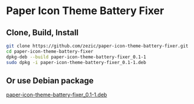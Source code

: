 # Paper Icon Theme Battery Fixer

## Clone, Build, Install

```bash
git clone https://github.com/zezic/paper-icon-theme-battery-fixer.git
cd paper-icon-theme-battery-fixer
dpkg-deb --build paper-icon-theme-battery-fixer_0.1-1
sudo dpkg -i paper-icon-theme-battery-fixer_0.1-1.deb
```

## Or use Debian package

[paper-icon-theme-battery-fixer_0.1-1.deb](https://github.com/zezic/paper-icon-theme-battery-fixer/releases/download/0.1/paper-icon-theme-battery-fixer_0.1-1.deb)
